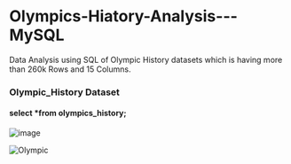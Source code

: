 # Olympics-Hiatory-Analysis---MySQL
Data Analysis using SQL of Olympic History datasets which is having  more than 260k Rows  and 15 Columns.

### Olympic_History Dataset
#### select *from olympics_history;
![image](https://user-images.githubusercontent.com/41924501/208185635-d576d331-94f1-45cb-8b9a-c1eab74921e8.png)




![Olympic](https://user-images.githubusercontent.com/41924501/208184809-a8aaf3a2-c263-4d5d-b3c8-57b25faeb29c.jpg)
